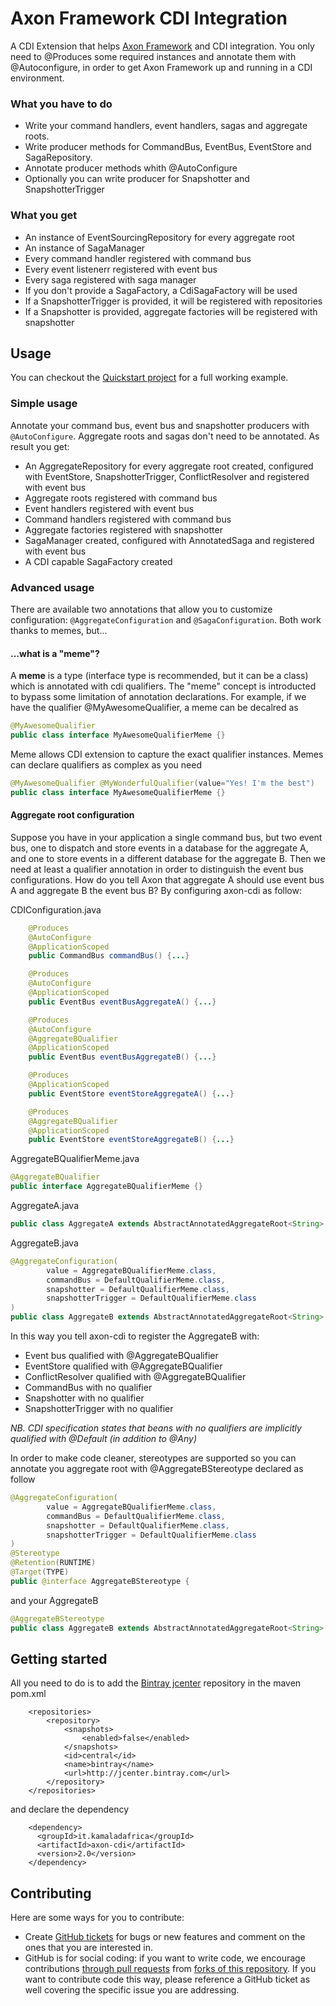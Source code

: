# Axon Framework CDI Integration

A CDI Extension that helps [Axon Framework](http://www.axonframework.org) and CDI integration.
You only need to @Produces some required instances and annotate them with @Autoconfigure, in order to get Axon Framework up and running in a CDI environment.

### What you have to do

* Write your command handlers, event handlers, sagas and aggregate roots.
* Write producer methods for CommandBus, EventBus, EventStore and SagaRepository.
* Annotate producer methods whith @AutoConfigure
* Optionally you can write producer for Snapshotter and SnapshotterTrigger

### What you get
* An instance of EventSourcingRepository for every aggregate root
* An instance of SagaManager
* Every command handler registered with command bus
* Every event listenerr registered with event bus
* Every saga registered with saga manager
* If you don't provide a SagaFactory, a CdiSagaFactory will be used
* If a SnapshotterTrigger is provided, it will be registered with repositories
* If a Snapshotter is provided, aggregate factories will be registered with snapshotter

## Usage

You can checkout the [Quickstart project](https://github.com/kamaladafrica/axon-cdi-quickstart) for a full working example.

### Simple usage
Annotate your command bus, event bus and snapshotter producers with `@AutoConfigure`. Aggregate roots and sagas don't need to be annotated.
As result you get:
* An AggregateRepository for every aggregate root created, configured with EventStore, SnapshotterTrigger, ConflictResolver and registered with event bus 
* Aggregate roots registered with command bus
* Event handlers registered with event bus
* Command handlers registered with command bus
* Aggregate factories registered with snapshotter
* SagaManager created, configured with AnnotatedSaga and registered with event bus
* A CDI capable SagaFactory created

### Advanced usage

There are available two annotations that allow you to customize configuration: `@AggregateConfiguration` and `@SagaConfiguration`.
Both work thanks to memes, but...

#### ...what is a "**meme**"?

A **meme** is a type (interface type is recommended, but it can be a class) which is annotated with cdi qualifiers. 
The "meme" concept is introducted to bypass some limitation of annotation declarations.
For example, if we have the qualifier @MyAwesomeQualifier, a meme can be decalred as
```java
@MyAwesomeQualifier
public class interface MyAwesomeQualifierMeme {}
```
Meme allows CDI extension to capture the exact qualifier instances.
Memes can declare qualifiers as complex as you need
```java
@MyAwesomeQualifier @MyWonderfulQualifier(value="Yes! I'm the best") 
public class interface MyAwesomeQualifierMeme {}
```

#### Aggregate root configuration

Suppose you have in your application a single command bus, but two event bus, one to dispatch and store events in a database for the aggregate A, and one to store events in a different database for the aggregate B.
Then we need at least a qualifier annotation in order to distinguish the event bus configurations.
How do you tell Axon that aggregate A should use event bus A and aggregate B the event bus B? By configuring axon-cdi as follow:

CDIConfiguration.java
```java
	@Produces
	@AutoConfigure
	@ApplicationScoped
	public CommandBus commandBus() {...}

	@Produces
	@AutoConfigure
	@ApplicationScoped
	public EventBus eventBusAggregateA() {...}

	@Produces
	@AutoConfigure
	@AggregateBQualifier
	@ApplicationScoped
	public EventBus eventBusAggregateB() {...}

	@Produces
	@ApplicationScoped
	public EventStore eventStoreAggregateA() {...}

	@Produces
	@AggregateBQualifier
	@ApplicationScoped
	public EventStore eventStoreAggregateB() {...}

```
AggregateBQualifierMeme.java
```java
@AggregateBQualifier
public interface AggregateBQualifierMeme {}
```
AggregateA.java
```java
public class AggregateA extends AbstractAnnotatedAggregateRoot<String>
```
AggregateB.java
```java
@AggregateConfiguration(
		value = AggregateBQualifierMeme.class, 
		commandBus = DefaultQualifierMeme.class, 
		snapshotter = DefaultQualifierMeme.class, 
		snapshotterTrigger = DefaultQualifierMeme.class
)
public class AggregateB extends AbstractAnnotatedAggregateRoot<String>
```

In this way you tell axon-cdi to register the AggregateB with:
* Event bus qualified with @AggregateBQualifier
* EventStore qualified with @AggregateBQualifier
* ConflictResolver qualified with @AggregateBQualifier
* CommandBus with no qualifier
* Snapshotter with no qualifier
* SnapshotterTrigger with no qualifier

*NB. CDI specification states that beans with no qualifiers are implicitly qualified with @Default (in addition to @Any)*

In order to make code cleaner, stereotypes are supported so you can annotate you aggregate root with @AggregateBStereotype declared as follow
```java
@AggregateConfiguration(
		value = AggregateBQualifierMeme.class, 
		commandBus = DefaultQualifierMeme.class, 
		snapshotter = DefaultQualifierMeme.class, 
		snapshotterTrigger = DefaultQualifierMeme.class
)
@Stereotype
@Retention(RUNTIME)
@Target(TYPE)
public @interface AggregateBStereotype {
```
and your AggregateB
```java
@AggregateBStereotype
public class AggregateB extends AbstractAnnotatedAggregateRoot<String>
```

## Getting started

All you need to do is to add the [Bintray jcenter](https://bintray.com/bintray/jcenter) repository in the maven pom.xml


		<repositories>
			<repository>
				<snapshots>
					<enabled>false</enabled>
				</snapshots>
				<id>central</id>
				<name>bintray</name>
				<url>http://jcenter.bintray.com</url>
			</repository>
		</repositories>
		
and declare the dependency

		<dependency>
		  <groupId>it.kamaladafrica</groupId>
		  <artifactId>axon-cdi</artifactId>
		  <version>2.0</version>
		</dependency>


## Contributing

Here are some ways for you to contribute:

* Create [GitHub tickets](https://github.com/kamaladafrica/axon-cdi/issues) for bugs or new features and comment on the ones that you are interested in.
* GitHub is for social coding: if you want to write code, we encourage contributions [through pull requests](https://help.github.com/articles/creating-a-pull-request)
  from [forks of this repository](https://help.github.com/articles/fork-a-repo).
  If you want to contribute code this way, please reference a GitHub ticket as well covering the specific issue you are addressing.
